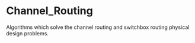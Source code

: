 # Channel_Routing
Algorithms which solve the channel routing and switchbox routing physical design problems.
